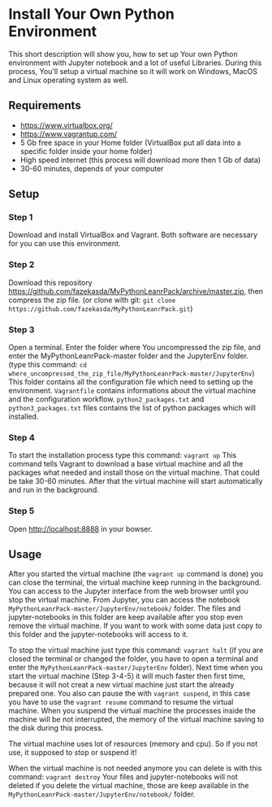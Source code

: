 # Install Your Own Python Environment
This short description will show you, how to set up Your own Python environment with Jupyter notebook and a lot of useful Libraries. During this process, You'll setup a virtual machine so it will work on Windows, MacOS and Linux operating system as well.

## Requirements
* https://www.virtualbox.org/
* https://www.vagrantup.com/
* 5 Gb free space in your Home folder (VirtualBox put all data into a specific folder inside your home folder)
* High speed internet (this process will download more then 1 Gb of data)
* 30-60 minutes, depends of your computer

## Setup
### Step 1
Download and install VirtualBox and Vagrant. Both software are necessary for you can use this environment.

### Step 2
Download this repository https://github.com/fazekasda/MyPythonLeanrPack/archive/master.zip, then compress the zip file. (or clone with git: `git clone https://github.com/fazekasda/MyPythonLeanrPack.git`)

### Step 3
Open a terminal. Enter the folder where You uncompressed the zip file, and enter the MyPythonLeanrPack-master folder and the JupyterEnv folder. (type this command: `cd where_uncompressed_the_zip_file/MyPythonLeanrPack-master/JupyterEnv`)
This folder contains all the configuration file which need to setting up the environment. `Vagrantfile` contains informations about the virtual machine and the configuration workflow. `python2_packages.txt` and `python3_packages.txt` files contains the list of python packages which will installed.

### Step 4
To start the installation process type this command: `vagrant up`
This command tells Vagrant to download a base virtual machine and all the packages what needed and install those on the virtual machine. That could be take 30-60 minutes. After that the virtual machine will start automatically and run in the background.

### Step 5
Open [http://localhost:8888](http://localhost:8888) in your bowser.

## Usage
After you started the virtual machine (the `vagrant up` command is done) you can close the terminal, the virtual machine keep running in the background. You can access to the Jupyter interface from the web browser until you stop the virtual machine.
From Jupyter, you can access the notebook `MyPythonLeanrPack-master/JupyterEnv/notebook/` folder. The files and jupyter-notebooks in this folder are keep available after you stop even remove the virtual machine. If you want to work with some data just copy to this folder and the jupyter-notebooks will access to it.

To stop the virtual machine just type this command: `vagrant halt` (if you are closed the terminal or changed the folder, you have to open a terminal and enter the `MyPythonLeanrPack-master/JupyterEnv` folder). Next time when you start the virtual machine (Step 3-4-5) it will much faster then first time, because it will not creat a new virtual machine just start the already prepared one.
You also can pause the with `vagrant suspend`, in this case you have to use the `vagrant resume` command to resume the virtual machine. When you suspend the virtual machine the processes inside the machine will be not interrupted, the memory of the virtual machine saving to the disk during this process.

The virtual machine uses lot of resources (memory and cpu). So if you not use, it supposed to stop or suspend it!

When the virtual machine is not needed anymore you can delete is with this command: `vagrant destroy`
Your files and jupyter-notebooks will not deleted if you delete the virtual machine, those are keep available in the `MyPythonLeanrPack-master/JupyterEnv/notebook/` folder.

